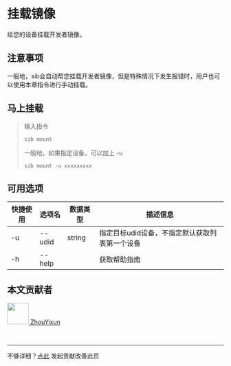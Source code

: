 # 挂载镜像

给您的设备挂载开发者镜像。

## 注意事项
一般地，sib会自动帮您挂载开发者镜像，但是特殊情况下发生报错时，用户也可以使用本章指令进行手动挂载。

## 马上挂载

> 输入指令
> ```
> sib mount
> ```
> 
> 一般地，如果指定设备，可以加上 -u
> ```
> sib mount -u xxxxxxxxx
> ```

## 可用选项

|  快捷使用 | 选项名  | 数据类型 | 描述信息 |
|  ----  | ----  | ---- | ---- |
| -u  | --udid | string | 指定目标udid设备，不指定默认获取列表第一个设备  |
| -h  | --help | |  获取帮助指南  |

## 本文贡献者
<div class="cont">
<a href="https://gitee.com/ZhouYixun" target="_blank">
<img src="https://portrait.gitee.com/uploads/avatars/user/2698/8096045_ZhouYixun_1645499109.png!avatar100" width="50"/>
<span>ZhouYixun</span>
</a>
</div>


&nbsp;
&nbsp;
***
不够详细？[点此](https://github.com/SonicCloudOrg/sonic-offical-website/edit/main/src/markdown/sib/sib-mount.md) 发起贡献改善此页